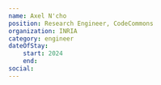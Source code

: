 ```yaml
---
name: Axel N'cho
position: Research Engineer, CodeCommons
organization: INRIA
category: engineer
dateOfStay: 
    start: 2024
    end: 
social:
---
```

